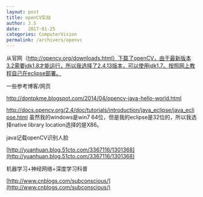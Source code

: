 ```yaml
---
layout: post
title: openCV实战
author: J.S
date:   2017-01-25
categories: ComputerVision
permalink: /archivers/openvc
---
```




从官网（http://opencv.org/downloads.html）下载了openCV，由于最新版本3.2需要jdk1.8才能运行，所以我选择了2.4.13版本，可以使用jdk1.7。按照网上教程自己在eclipse部署。

一些参考博客/网页

http://dontpkme.blogspot.com/2014/04/opencv-java-hello-world.html

http://docs.opencv.org/2.4/doc/tutorials/introduction/java_eclipse/java_eclipse.html
虽然我的windows是win7 64位，但是我的eclipse是32位的，所以我选择native library location选择的是X86。


java记载openCV识别人脸

[http://yuanhuan.blog.51cto.com/3367116/1301368](http://yuanhuan.blog.51cto.com/3367116/1301368)

机器学习+神经网络+深度学习科普

[http://www.cnblogs.com/subconscious/](http://www.cnblogs.com/subconscious/)
